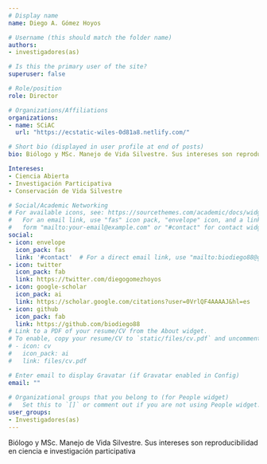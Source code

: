 ```yaml
---
# Display name
name: Diego A. Gómez Hoyos

# Username (this should match the folder name)
authors:
- investigadores(as)

# Is this the primary user of the site?
superuser: false

# Role/position
role: Director

# Organizations/Affiliations
organizations:
- name: SCiAC
  url: "https://ecstatic-wiles-0d81a8.netlify.com/"

# Short bio (displayed in user profile at end of posts)
bio: Biólogo y MSc. Manejo de Vida Silvestre. Sus intereses son reproducibilidad en ciencia e investigación participativa

Intereses:
- Ciencia Abierta
- Investigación Participativa
- Conservación de Vida Silvestre

# Social/Academic Networking
# For available icons, see: https://sourcethemes.com/academic/docs/widgets/#icons
#   For an email link, use "fas" icon pack, "envelope" icon, and a link in the
#   form "mailto:your-email@example.com" or "#contact" for contact widget.
social:
- icon: envelope
  icon_pack: fas
  link: '#contact'  # For a direct email link, use "mailto:biodiego88@gmail.com".
- icon: twitter
  icon_pack: fab
  link: https://twitter.com/diegogomezhoyos
- icon: google-scholar
  icon_pack: ai
  link: https://scholar.google.com/citations?user=0VrlQF4AAAAJ&hl=es
- icon: github
  icon_pack: fab
  link: https://github.com/biodiego88
# Link to a PDF of your resume/CV from the About widget.
# To enable, copy your resume/CV to `static/files/cv.pdf` and uncomment the lines below.  
# - icon: cv
#   icon_pack: ai
#   link: files/cv.pdf

# Enter email to display Gravatar (if Gravatar enabled in Config)
email: ""
  
# Organizational groups that you belong to (for People widget)
#   Set this to `[]` or comment out if you are not using People widget.  
user_groups:
- Investigadores(as)
---
```

Biólogo y MSc. Manejo de Vida Silvestre. Sus intereses son reproducibilidad en ciencia e investigación participativa
